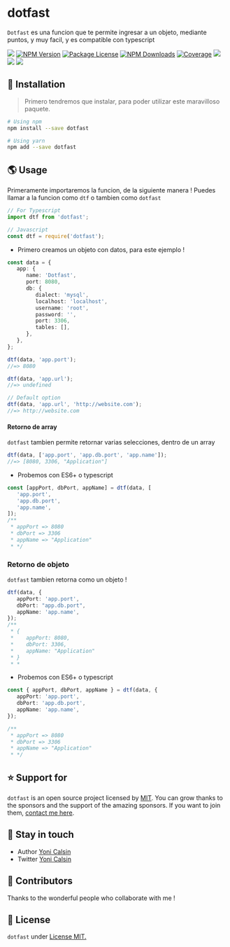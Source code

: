 # dotfast

`Dotfast` es una funcion que te permite ingresar a un objeto, mediante puntos, y muy facil, y es compatible con typescript

<a href="https://github.com/yoicalsin/dotfast"><img src="https://img.shields.io/spiget/stars/1000?color=brightgreen&label=Star&logo=github" /></a>
<a href="https://www.npmjs.com/dotfast" target="_blank">
<img src="https://img.shields.io/npm/v/dotfast" alt="NPM Version" /></a>
<a href="https://www.npmjs.com/dotfast" target="_blank">
<img src="https://img.shields.io/npm/l/dotfast" alt="Package License" /></a>
<a href="https://www.npmjs.com/dotfast" target="_blank">
<img src="https://img.shields.io/npm/dm/dotfast" alt="NPM Downloads" /></a>
<a href="https://github.com/yoicalsin/dotfast" target="_blank">
<img src="https://s3.amazonaws.com/assets.coveralls.io/badges/coveralls_95.svg" alt="Coverage" /></a>
<a href="https://github.com/yoicalsin/dotfast"><img src="https://img.shields.io/badge/Github%20Page-dotfast-yellow?style=flat-square&logo=github" /></a>
<a href="https://github.com/yoicalsin"><img src="https://img.shields.io/badge/Author-Yoni%20Calsin-blueviolet?style=flat-square&logo=appveyor" /></a>
<a href="https://twitter.com/yoicalsin" target="_blank">
<img src="https://img.shields.io/twitter/follow/yoicalsin.svg?style=social&label=Follow"></a>

## 🍉 Installation

> Primero tendremos que instalar, para poder utilizar este maravilloso paquete.

```bash
# Using npm
npm install --save dotfast

# Using yarn
npm add --save dotfast
```

## 🌎 Usage

Primeramente importaremos la funcion, de la siguiente manera !
Puedes llamar a la funcion como `dtf` o tambien como `dotfast`

```ts
// For Typescript
import dtf from 'dotfast';

// Javascript
const dtf = require('dotfast');
```

-  Primero creamos un objeto con datos, para este ejemplo !

```ts
const data = {
   app: {
      name: 'Dotfast',
      port: 8080,
      db: {
         dialect: 'mysql',
         localhost: 'localhost',
         username: 'root',
         password: '',
         port: 3306,
         tables: [],
      },
   },
};

dtf(data, 'app.port');
//=> 8080

dtf(data, 'app.url');
//=> undefined

// Default option
dtf(data, 'app.url', 'http://website.com');
//=> http://website.com
```

#### Retorno de array

`dotfast` tambien permite retornar varias selecciones, dentro de un array

```ts
dtf(data, ['app.port', 'app.db.port', 'app.name']);
//=> [8080, 3306, "Application"]
```

-  Probemos con ES6+ o typescript

```ts
const [appPort, dbPort, appName] = dtf(data, [
   'app.port',
   'app.db.port',
   'app.name',
]);
/**
 * appPort => 8080
 * dbPort => 3306
 * appName => "Application"
 * */
```

### Retorno de objeto

`dotfast` tambien retorna como un objeto !

```ts
dtf(data, {
   appPort: 'app.port',
   dbPort: "app.db.port",
   appName: 'app.name',
});
/**
 * {
 *    appPort: 8080,
 *    dbPort: 3306,
 *    appName: "Application"
 * }
 * *
```

-  Probemos con ES6+ o typescript

```ts
const { appPort, dbPort, appName } = dtf(data, {
   appPort: 'app.port',
   dbPort: 'app.db.port',
   appName: 'app.name',
});

/**
 * appPort => 8080
 * dbPort => 3306
 * appName => "Application"
 * */
```

## ⭐ Support for

`dotfast` is an open source project licensed by [MIT](LICENSE). You can grow thanks to the sponsors and the support of the amazing sponsors. If you want to join them, [contact me here](mailto:helloyonicb@gmail.com).

## 🎩 Stay in touch

-  Author [Yoni Calsin](https://github.com/yoicalsin)
-  Twitter [Yoni Calsin](https://twitter.com/yoicalsin)

## 🚀 Contributors

Thanks to the wonderful people who collaborate with me !

## 📜 License

`dotfast` under [License MIT.](LICENSE)
